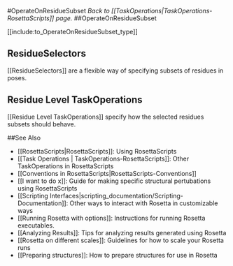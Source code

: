#OperateOnResidueSubset
*Back to [[TaskOperations|TaskOperations-RosettaScripts]] page.*
##OperateOnResidueSubset

[[include:to_OperateOnResidueSubset_type]]

## ResidueSelectors

[[ResidueSelectors]] are a flexible way of specifying subsets of residues in poses.

## Residue Level TaskOperations

[[Residue Level TaskOperations]] specify how the selected residues subsets should behave.

##See Also

* [[RosettaScripts|RosettaScripts]]: Using RosettaScripts
* [[Task Operations | TaskOperations-RosettaScripts]]: Other TaskOperations in RosettaScripts
* [[Conventions in RosettaScripts|RosettaScripts-Conventions]]
* [[I want to do x]]: Guide for making specific structural pertubations using RosettaScripts
* [[Scripting Interfaces|scripting_documentation/Scripting-Documentation]]: Other ways to interact with Rosetta in customizable ways
* [[Running Rosetta with options]]: Instructions for running Rosetta executables.
* [[Analyzing Results]]: Tips for analyzing results generated using Rosetta
* [[Rosetta on different scales]]: Guidelines for how to scale your Rosetta runs
* [[Preparing structures]]: How to prepare structures for use in Rosetta